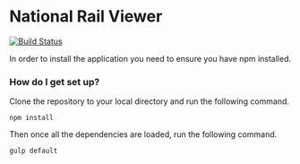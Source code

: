 # National Rail Viewer #

[![Build Status](https://travis-ci.org/GarethOates/nationalrailviewer.svg?branch=master)](https://travis-ci.org/GarethOates/nationalrailviewer)

In order to install the application you need to ensure you have npm installed.

### How do I get set up? ###

Clone the repository to your local directory and run the following command.

```
npm install
```

Then once all the dependencies are loaded, run the following command.

```
gulp default
```
